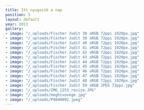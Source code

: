 ```yaml
---
title: Itt nyugszik a nap
position: 5
layout: default
year: 2013
gallery:
- image: "/_uploads/Fischer Judit 38 sRGB 72ppi 1920px.jpg"
- image: "/_uploads/Fischer Judit 39 sRGB 72ppi 1920px.jpg"
- image: "/_uploads/Fischer Judit 40 sRGB 72ppi 1920px.jpg"
- image: "/_uploads/Fischer Judit 41 sRGB 72ppi 1920px.jpg"
- image: "/_uploads/Fischer Judit 42 sRGB 72ppi 1920px.jpg"
- image: "/_uploads/Fischer Judit 43 sRGB 72ppi 1920px.jpg"
- image: "/_uploads/Fischer Judit 44 sRGB 72ppi 1920px.jpg"
- image: "/_uploads/Fischer Judit 45 sRGB 72ppi 1920px.jpg"
- image: "/_uploads/Fischer Judit 46 sRGB 72ppi 1920px.jpg"
- image: "/_uploads/Fischer Judit 47 sRGB 72ppi 1920px.jpg"
- image: "/_uploads/Fischer Judit 48 sRGB 72ppi 1920px.jpg"
- image: "/_uploads/Fischer Judit 59 sRGB JPEG 72ppi.jpg"
- image: "/_uploads/IMG_1253_resize.JPG"
- image: "/_uploads/meghivovege.jpg"
- image: "/_uploads/P4040092.jpeg"
---
```



